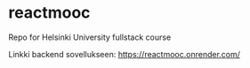 # reactmooc

Repo for Helsinki University fullstack course

Linkki backend sovellukseen:
https://reactmooc.onrender.com/
